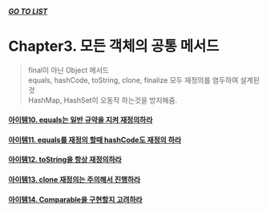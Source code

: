 ##### [GO TO LIST](../README.md)

# Chapter3. 모든 객체의 공통 메서드

> final이 아닌 Object 메서드  
> equals, hashCode, toString, clone, finalize 모두 재정의를 염두하여 설계된 것  
> HashMap, HashSet이 오동작 하는것을 방지해줌.

#### [아이템10. equals는 일반 규약을 지켜 재정의하라](./item10/README.md)
#### [아이템11. equals를 재정의 할때 hashCode도 재정의 하라](./item11/README.md)
#### [아이템12. toString을 항상 재정의하라](./item12/README.md)
#### [아이템13. clone 재정의는 주의해서 진행하라](./item13/README.md)
#### [아이템14. Comparable을 구현할지 고려하라](./item14/README.md)

